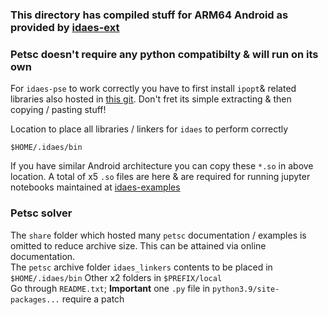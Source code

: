 ### This directory has compiled stuff for ARM64 Android as provided by [idaes-ext](https://github.com/IDAES/idaes-ext)
### Petsc doesn't require any python compatibilty & will run on its own

For `idaes-pse` to work correctly you have to first install `ipopt`& related libraries also hosted in [this git](https://github.com/defencedog/arm64-Android-Termux-Builds/tree/main/IPOPT_ARM64_ANDROID). Don't fret its simple extracting & then copying / pasting stuff!

Location to place all libraries / linkers for `idaes` to perform correctly 
```
$HOME/.idaes/bin
```
If you have similar Android architecture you can copy these `*.so` in above location. A total of x5 `.so` files are here & are required for running jupyter notebooks maintained at [idaes-examples](https://github.com/IDAES/examples-pse/tree/main/scripts)

### Petsc solver
The `share` folder which hosted many `petsc` documentation / examples is omitted to reduce archive size. This can be attained via online documentation. <br>
The `petsc` archive folder `idaes_linkers` contents to be placed in `$HOME/.idaes/bin` Other x2 folders in `$PREFIX/local` <br>
Go through `README.txt`; **Important** one `.py` file in `python3.9/site-packages...` require a patch
